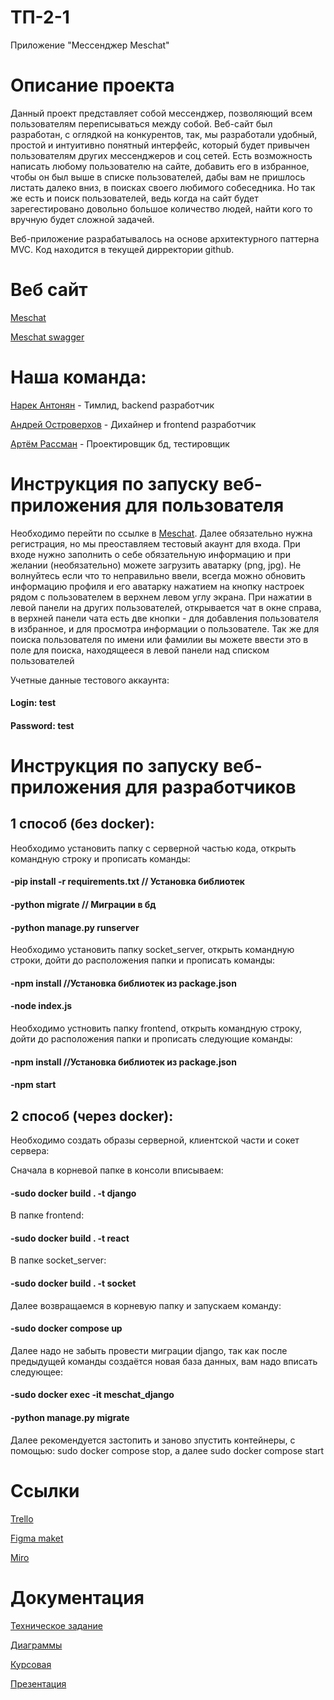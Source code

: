 # ТП-2-1

Приложение "Мессенджер Meschat"

# Описание проекта
Данный проект представляет собой мессенджер, позволяющий всем пользователям переписываться между собой. 
Веб-сайт был разработан, с оглядкой на конкурентов, так, мы разработали удобный, простой и интуитивно понятный интерфейс, который будет привычен пользователям других мессенджеров и соц сетей. Есть возможность написать любому пользователю на сайте, добавить его в избранное, чтобы он был выше в списке пользователей, дабы вам не пришлось листать далеко вниз, в поисках своего любимого собеседника. Но так же есть и поиск пользователей, ведь когда на сайт будет зарегестировано довольно большое количество людей, найти кого то вручную будет сложной задачей.

Веб-приложение разрабатывалось на основе архитектурного паттерна MVC. Код находится в текущей дирректории github.

# Веб сайт
[Meschat](http://158.160.96.21:3000/)

[Meschat swagger](http://158.160.96.21:8000/swagger/)

# Наша команда:

[Нарек Антонян](https://github.com/AntonyanNarek) - Тимлид, backend разработчик

[Андрей Островерхов](https://github.com/ostrowerkhov) - Дихайнер и frontend разработчик

[Артём Рассман](https://github.com/Paccmanio) - Проектировщик бд, тестировщик 

# Инструкция по запуску веб-приложения для пользователя
Необходимо перейти по ссылке в [Meschat](http://158.160.96.21:3000/). Далее обязательно нужна регистрация, но мы преоставляем тестовый акаунт для входа.
При входе нужно заполнить о себе обязательную информацию и при желании (необязательно) можете загрузить аватарку (png, jpg). Не волнуйтесь если что то неправильно ввели, всегда можно обновить информацию профиля и его аватарку нажатием на кнопку настроек рядом с пользователем в верхнем левом углу экрана. При нажатии в левой панели на других пользователей, открывается чат в окне справа, в верхней панели чата есть две кнопки - для добавления пользователя в избранное, и для просмотра информации о пользователе. Так же для поиска пользователя по имени или фамилии вы можете ввести это в поле для поиска, находящееся в левой панели над списком пользователей

Учетные данные тестового аккаунта:
#### Login: test
#### Password: test

# Инструкция по запуску веб-приложения для разработчиков 
## 1 способ (без docker): 
  

 Необходимо установить папку с серверной частью кода, открыть командную строку и прописать команды:
  
  #### -pip install -r requirements.txt // Установка библиотек
  
  #### -python migrate // Миграции в бд
  
  #### -python manage.py runserver

 Необходимо установить папку socket_server, открыть командную строки, дойти до расположения папки и прописать команды:
  
  #### -npm install //Установка библиотек из package.json
  
  #### -node index.js

 Необходимо устновить папку frontend, открыть командную строку, дойти до расположения папки и прописать следующие команды:
  
  #### -npm install //Установка библиотек из package.json
  
  #### -npm start

## 2 способ (через docker):

Необходимо создать образы серверной, клиентской части и сокет сервера:

 Сначала в корневой папке в консоли вписываем:
 
  #### -sudo docker build . -t django
 
 В папке frontend:
 
  #### -sudo docker build . -t react
 
 В папке socket_server:
 
  #### -sudo docker build . -t socket
 
Далее возвращаемся в корневую папку и запускаем команду: 

  #### -sudo docker compose up

Далее надо не забыть провести миграции django, так как после предыдущей команды создаётся новая база данных, вам надо вписать следующее:

  #### -sudo docker exec -it meschat_django
  
  #### -python manage.py migrate
  
Далее рекомендуется застопить и заново зпустить контейнеры, с помощью: sudo docker compose stop, а далее sudo docker compose start

# Ссылки

[Trello](https://trello.com/b/iTJ6RSBX/untitled-board)

[Figma maket](https://www.figma.com/file/VyGW8ECnnXEXN4RI97NOZL/MesChat?node-id=1-18&t=rHojKdiQia62k1aC-0)

[Miro](https://miro.com/app/board/uXjVMbdqiiE=/)

# Документация

[Техническое задание](https://github.com/AntonyanNarek/MesChat/blob/master/documentation/%D0%A2%D0%97%20%D0%A2%D0%9F-2-1%20(2).pdf)

[Диаграммы](https://vk.com/away.php?utf=1&to=https%3A%2F%2Fdrive.google.com%2Fdrive%2Ffolders%2F1AFmhSYDaAcNUoYBtvwD3YUATv9Ftnd_M%3Fusp%3Dshare_link)

[Курсовая](https://github.com/AntonyanNarek/MesChat/blob/master/documentation/kursa4.pdf)

[Презентация](https://github.com/AntonyanNarek/MesChat/blob/master/documentation/Prezentatsia_Meschat%20(1).pdf)
